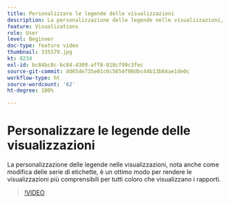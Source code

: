 ```yaml
---
title: Personalizzare le legende delle visualizzazioni
description: La personalizzazione delle legende nelle visualizzazioni, nota anche come modifica delle serie di etichette, è un ottimo modo per rendere le visualizzazioni più comprensibili per tutti coloro che visualizzano i rapporti.
feature: Visualizations
role: User
level: Beginner
doc-type: feature video
thumbnail: 335579.jpg
kt: 8234
exl-id: bc84bc8c-bc84-4309-aff8-018cf99c3fec
source-git-commit: dd65de735e01c6c5654f98dbc44b13b64ae1de0c
workflow-type: ht
source-wordcount: '62'
ht-degree: 100%

---
```


# Personalizzare le legende delle visualizzazioni

La personalizzazione delle legende nelle visualizzazioni, nota anche come modifica delle serie di etichette, è un ottimo modo per rendere le visualizzazioni più comprensibili per tutti coloro che visualizzano i rapporti.

>[!VIDEO](https://video.tv.adobe.com/v/335579/?quality=12&learn=on)
